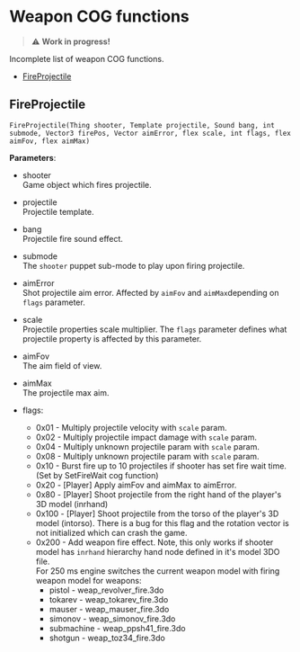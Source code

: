 # Weapon COG functions
> :warning: **Work in progress!**

Incomplete list of weapon COG functions.
- [FireProjectile](#fireprojectile)

## FireProjectile
```FireProjectile(Thing shooter, Template projectile, Sound bang, int submode, Vector3 firePos, Vector aimError, flex scale, int flags, flex aimFov, flex aimMax)```

**Parameters**:
 - shooter  
  Game object which fires projectile.

 - projectile  
  Projectile template.

 - bang  
  Projectile fire sound effect.

 - submode  
  The `shooter` puppet sub-mode to play upon firing projectile.

 - aimError  
  Shot projectile aim error. Affected by `aimFov` and `aimMax`depending on `flags` parameter.

 - scale  
  Projectile properties scale multiplier. The `flags` parameter defines what projectile property is affected by this parameter.

 - aimFov  
  The aim field of view.

 - aimMax  
  The projectile max aim.

 - flags:
    * 0x01  - Multiply projectile velocity with `scale` param.
    * 0x02  - Multiply projectile impact damage with `scale` param.
    * 0x04  - Multiply unknown projectile param with `scale` param.
    * 0x08  - Multiply unknown projectile param with `scale` param.
    * 0x10  - Burst fire up to 10 projectiles if shooter has set fire wait time. (Set by SetFireWait cog function) 
    * 0x20  - [Player] Apply aimFov and aimMax to aimError.
    * 0x80  - [Player] Shoot projectile from the right hand of the player's 3D model (inrhand)
    * 0x100 - [Player] Shoot projectile from the torso of the player's 3D model (intorso).
              There is a bug for this flag and the rotation vector is not initialized which can crash the game.
    * 0x200 - Add weapon fire effect. Note, this only works if shooter model has `inrhand` hierarchy hand node defined in it's model 3DO file.  
    For 250 ms engine switches the current weapon model with firing weapon model for weapons:
      * pistol - weap_revolver_fire.3do
      * tokarev - weap_tokarev_fire.3do
      * mauser - weap_mauser_fire.3do
      * simonov - weap_simonov_fire.3do
      * submachine - weap_ppsh41_fire.3do
      * shotgun - weap_toz34_fire.3do